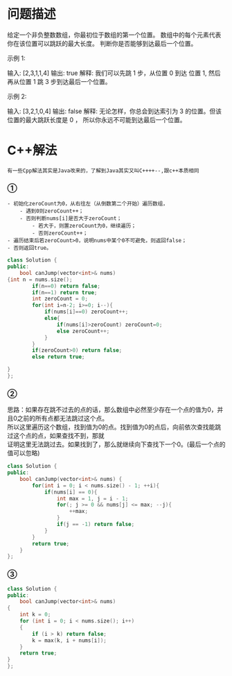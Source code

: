 问题描述
==========================
给定一个非负整数数组，你最初位于数组的第一个位置。
数组中的每个元素代表你在该位置可以跳跃的最大长度。
判断你是否能够到达最后一个位置。

示例 1:

输入: [2,3,1,1,4]
输出: true
解释: 我们可以先跳 1 步，从位置 0 到达 位置 1, 然后再从位置 1 跳 3 步到达最后一个位置。


示例 2:

输入: [3,2,1,0,4]
输出: false
解释: 无论怎样，你总会到达索引为 3 的位置。但该位置的最大跳跃长度是 0 ， 所以你永远不可能到达最后一个位置。

C++解法
=======================
`有一些Cpp解法其实是Java改来的，了解到Java其实又叫C++++--,跟c++本质相同`
### ①
    - 初始化zeroCount为0，从右往左（从倒数第二个开始）遍历数组，
        - 遇到0则zeroCount++；
        - 否则判断nums[i]是否大于zeroCount；
            - 若大于，则置zeroCount为0，继续遍历；
            - 否则zeroCount++；
    - 遍历结束后若zeroCount>0，说明nums中某个0不可避免，则返回false；
    - 否则返回true。

```cpp
class Solution {
public:
    bool canJump(vector<int>& nums) 
{int n = nums.size();
        if(n==0) return false;
        if(n==1) return true;
        int zeroCount = 0;
        for(int i=n-2; i>=0; i--){
            if(nums[i]==0) zeroCount++;
            else{
                if(nums[i]>zeroCount) zeroCount=0;
                else zeroCount++;
            }
        }
        if(zeroCount>0) return false;
        else return true;

}
};
```
### ②
思路：如果存在跳不过去的点的话，那么数组中必然至少存在一个点的值为0，并且0之前的所有点都无法跳过这个点。  
所以这里遍历这个数组，找到值为0的点。找到值为0的点后，向前依次查找能跳过这个点的点，如果查找不到，那就  
证明这里无法跳过去。如果找到了，那么就继续向下查找下一个0。(最后一个点的值可以忽略)
```cpp
class Solution {
public:
    bool canJump(vector<int>& nums) {
        for(int i = 0; i < nums.size() - 1; ++i){
            if(nums[i] == 0){
                int max = 1, j = i - 1;
                for(; j >= 0 && nums[j] <= max; --j){
                    ++max;
                }
                if(j == -1) return false;
            }
        }
        return true;
    }
};
```
### ③
```cpp
class Solution {
public:
    bool canJump(vector<int>& nums) 
{
	int k = 0;
	for (int i = 0; i < nums.size(); i++)
	{
		if (i > k) return false;
		k = max(k, i + nums[i]);
	}
	return true;
}
};
```
